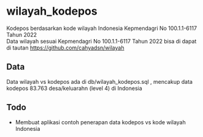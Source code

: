 # wilayah_kodepos
Kodepos berdasarkan kode wilayah Indonesia Kepmendagri No 100.1.1-6117 Tahun 2022   
Data wilayah sesuai Kepmendagri No 100.1.1-6117 Tahun 2022 bisa di dapat di tautan https://github.com/cahyadsn/wilayah 

## Data
Data wilayah vs kodepos ada di db/wilayah_kodepos.sql , mencakup data kodepos 83.763 desa/keluarahn (level 4) di Indonesia

## Todo
- Membuat aplikasi contoh penerapan data kodepos vs kode wilayah Indonesia
